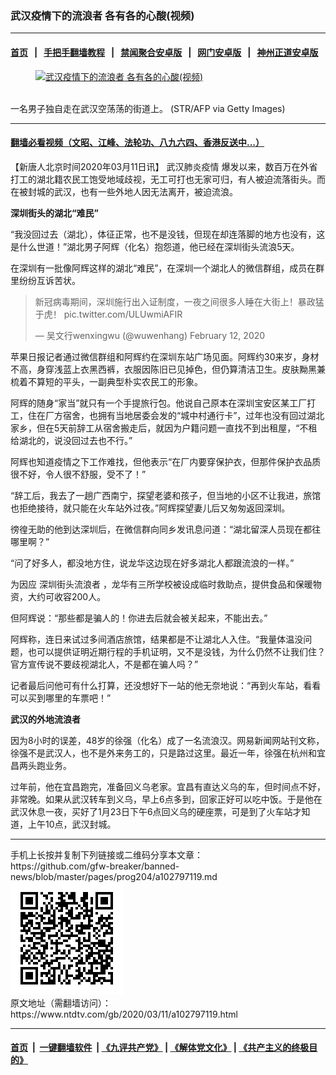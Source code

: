 ### 武汉疫情下的流浪者 各有各的心酸(视频)
------------------------

#### [首页](https://github.com/gfw-breaker/banned-news/blob/master/README.md) &nbsp;&nbsp;|&nbsp;&nbsp; [手把手翻墙教程](https://github.com/gfw-breaker/guides/wiki) &nbsp;&nbsp;|&nbsp;&nbsp; [禁闻聚合安卓版](https://github.com/gfw-breaker/bn-android) &nbsp;&nbsp;|&nbsp;&nbsp; [网门安卓版](https://github.com/oGate2/oGate) &nbsp;&nbsp;|&nbsp;&nbsp; [神州正道安卓版](https://github.com/SzzdOgate/update) 



<div><div class="featured_image">
 <a href="https://i.ntdtv.com/assets/uploads/2020/03/GettyImages-1204202151-1.jpg" target="_blank">
  <figure>
   <img alt="武汉疫情下的流浪者 各有各的心酸(视频)" src="https://i.ntdtv.com/assets/uploads/2020/03/GettyImages-1204202151-1-800x450.jpg"/>
  </figure><br/>
 </a>
 <span class="caption">
  一名男子独自走在武汉空荡荡的街道上。 (STR/AFP via Getty Images)
 </span>
</div>
</div><hr/>

#### [翻墙必看视频（文昭、江峰、法轮功、八九六四、香港反送中...）](https://github.com/gfw-breaker/banned-news/blob/master/pages/link3.md)

<div><div class="post_content" itemprop="articleBody">
 <p>
  【新唐人北京时间2020年03月11日讯】
  <ok href="https://www.ntdtv.com/gb/442749.htm">
   武汉肺炎疫情
  </ok>
  爆发以来，数百万在外省打工的湖北籍农民工饱受地域歧视，无工可打也无家可归，有人被迫流落街头。而在被封城的武汉，也有一些外地人因无法离开，被迫流浪。
 </p>
 <p>
  <strong>
   深圳街头的湖北“难民”
  </strong>
 </p>
 <p>
  “我没回过去（湖北），体征正常，也不是没钱，但现在却连落脚的地方也没有，这是什么世道！”湖北男子阿辉（化名）抱怨道，他已经在深圳街头流浪5天。
 </p>
 <p>
  在深圳有一批像阿辉这样的湖北“难民”，在深圳一个湖北人的微信群组，成员在群里纷纷互诉苦状。
 </p>
 <blockquote class="twitter-tweet">
  <p dir="ltr" lang="zh">
   新冠病毒期间，深圳施行出入证制度，一夜之间很多人睡在大街上！暴政猛于虎！
   <ok href="https://t.co/ULUwmiAFIR">
    pic.twitter.com/ULUwmiAFIR
   </ok>
  </p>
  <p>
   — 吴文行wenxingwu (@wuwenhang)
   <ok href="https://twitter.com/wuwenhang/status/1227738575103459330?ref_src=twsrc%5Etfw">
    February 12, 2020
   </ok>
  </p>
 </blockquote>
 <p>
  <script async="" charset="utf-8" src="https://platform.twitter.com/widgets.js">
  </script>
 </p>
 <p>
 </p>
 <p>
  苹果日报记者通过微信群组和阿辉约在深圳东站广场见面。阿辉约30来岁，身材不高，身穿浅蓝上衣黑西裤，衣服因陈旧已见掉色，但仍算清洁卫生。皮肤黝黑兼梳着不算短的平头，一副典型朴实农民工的形象。
 </p>
 <p>
  阿辉的随身“家当”就只有一个手提旅行包。他说自己原本在深圳宝安区某工厂打工，住在厂方宿舍，也拥有当地居委会发的“城中村通行卡”，过年也没有回过湖北家乡，但在5天前辞工从宿舍搬走后，就因为户籍问题一直找不到出租屋，“不租给湖北的，说没回过去也不行。”
 </p>
 <p>
  阿辉也知道疫情之下工作难找，但他表示“在厂内要穿保护衣，但那件保护衣品质很不好，令人很不舒服，受不了！”
 </p>
 <p>
  “辞工后，我去了一趟广西南宁，探望老婆和孩子，但当地的小区不让我进，旅馆也拒绝接待，就只能在火车站外过夜。”阿辉探望妻儿后又匆匆返回深圳。
 </p>
 <p>
  徬徨无助的他到达深圳后，在微信群向同乡发讯息问道：“湖北留深人员现在都往哪里啊？”
 </p>
 <p>
  “问了好多人，都没地方住，说龙华这边现在好多湖北人都跟流浪的一样。”
 </p>
 <p>
  为因应
  <ok href="https://www.ntdtv.com/gb/深圳街头流浪者.htm">
   深圳街头流浪者
  </ok>
  ，龙华有三所学校被设成临时救助点，提供食品和保暖物资，大约可收容200人。
 </p>
 <p>
  但阿辉说：“那些都是骗人的！你进去后就会被关起来，不能出去。”
 </p>
 <p>
  阿辉称，连日来试过多间酒店旅馆，结果都是不让湖北人入住。“我量体温没问题，也可以提供证明近期行程的手机证明，又不是没钱，为什么仍然不让我们住？官方宣传说不要歧视湖北人，不是都在骗人吗？”
 </p>
 <p>
  记者最后问他可有什么打算，还没想好下一站的他无奈地说：“再到火车站，看看可以买到哪里的车票吧！”
 </p>
 <p>
  <strong>
   武汉的外地流浪者
  </strong>
 </p>
 <p>
  因为8小时的误差，48岁的徐强（化名）成了一名流浪汉。网易新闻网站刊文称，徐强不是武汉人，也不是外来务工的，只是路过这里。最近一年，徐强在杭州和宜昌两头跑业务。
 </p>
 <p>
  过年前，他在宜昌跑完，准备回义乌老家。宜昌有直达义乌的车，但时间点不好，非常晚。如果从武汉转车到义乌，早上6点多到，回家正好可以吃中饭。于是他在武汉休息一夜，买好了1月23日下午6点回义乌的硬座票，可是到了火车站才知道，上午10点，武汉封城。
 </p>
</div></div>
<hr/>
手机上长按并复制下列链接或二维码分享本文章：<br/>
https://github.com/gfw-breaker/banned-news/blob/master/pages/prog204/a102797119.md <br/>
<a href='https://github.com/gfw-breaker/banned-news/blob/master/pages/prog204/a102797119.md'><img src='https://github.com/gfw-breaker/banned-news/blob/master/pages/prog204/a102797119.md.png'/></a> <br/>
原文地址（需翻墙访问）：https://www.ntdtv.com/gb/2020/03/11/a102797119.html


------------------------
#### [首页](https://github.com/gfw-breaker/banned-news/blob/master/README.md) &nbsp;|&nbsp; [一键翻墙软件](https://github.com/gfw-breaker/nogfw/blob/master/README.md) &nbsp;| [《九评共产党》](https://github.com/gfw-breaker/9ping.md/blob/master/README.md#九评之一评共产党是什么) | [《解体党文化》](https://github.com/gfw-breaker/jtdwh.md/blob/master/README.md) | [《共产主义的终极目的》](https://github.com/gfw-breaker/gczydzjmd.md/blob/master/README.md)


<img src='http://gfw-breaker.win/banned-news/pages/prog204/a102797119.md' width='0px' height='0px'/>